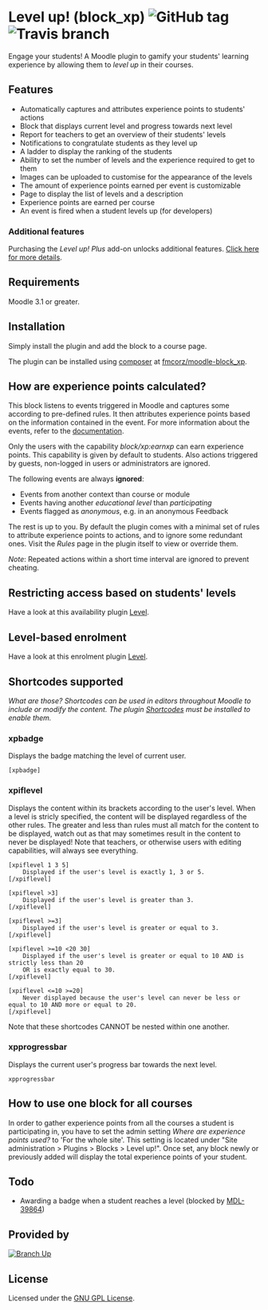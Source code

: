 Level up! (block_xp) ![GitHub tag](https://img.shields.io/github/tag/FMCorz/moodle-block_xp.svg) ![Travis branch](https://img.shields.io/travis/FMCorz/moodle-block_xp/master.svg)
====================

Engage your students! A Moodle plugin to gamify your students' learning experience by allowing them to _level up_ in their courses.

Features
--------

- Automatically captures and attributes experience points to students' actions
- Block that displays current level and progress towards next level
- Report for teachers to get an overview of their students' levels
- Notifications to congratulate students as they level up
- A ladder to display the ranking of the students
- Ability to set the number of levels and the experience required to get to them
- Images can be uploaded to customise for the appearance of the levels
- The amount of experience points earned per event is customizable
- Page to display the list of levels and a description
- Experience points are earned per course
- An event is fired when a student levels up (for developers)

### Additional features

Purchasing the _Level up! Plus_ add-on unlocks additional features. [Click here for more details](http://levelup.branchup.tech?utm_source=blockxp&utm_medium=github_readme&utm_campaign=github).

Requirements
------------

Moodle 3.1 or greater.

Installation
------------

Simply install the plugin and add the block to a course page.

The plugin can be installed using [composer](https://getcomposer.org/) at [fmcorz/moodle-block_xp](https://packagist.org/packages/fmcorz/moodle-block_xp).

How are experience points calculated?
-------------------------------------

This block listens to events triggered in Moodle and captures some according to pre-defined rules. It then attributes experience points based on the information contained in the event. For more information about the events, refer to the [documentation](http://docs.moodle.org/dev/Event_2#Information_contained_in_events).

Only the users with the capability _block/xp:earnxp_ can earn experience points. This capability is given by default to students. Also actions triggered by guests, non-logged in users or administrators are ignored.

The following events are always __ignored__:

- Events from another context than course or module
- Events having another _educational level_ than _participating_
- Events flagged as _anonymous_, e.g. in an anonymous Feedback

The rest is up to you. By default the plugin comes with a minimal set of rules to attribute experience points to actions, and to ignore some redundant ones. Visit the _Rules_ page in the plugin itself to view or override them.

_Note_: Repeated actions within a short time interval are ignored to prevent cheating.

Restricting access based on students' levels
--------------------------------------------

Have a look at this availability plugin [Level](https://github.com/FMCorz/moodle-availability_xp).

Level-based enrolment
---------------------

Have a look at this enrolment plugin [Level](https://github.com/branchup/moodle-enrol_xp).

Shortcodes supported
--------------------

_What are those? Shortcodes can be used in editors throughout Moodle to include or modify the content. The plugin [Shortcodes](https://github.com/branchup/moodle-filter_shortcodes) must be installed to enable them._

### xpbadge

Displays the badge matching the level of current user.

`[xpbadge]`

### xpiflevel

Displays the content within its brackets according to the user's level. When a level is stricly specified, the content will be displayed regardless of the other rules. The greater and less than rules must all match for the content to be displayed, watch out as that may sometimes result in the content to never be displayed! Note that teachers, or otherwise users with editing capabilities, will always see everything.

```
[xpiflevel 1 3 5]
    Displayed if the user's level is exactly 1, 3 or 5.
[/xpiflevel]

[xpiflevel >3]
    Displayed if the user's level is greater than 3.
[/xpiflevel]

[xpiflevel >=3]
    Displayed if the user's level is greater or equal to 3.
[/xpiflevel]

[xpiflevel >=10 <20 30]
    Displayed if the user's level is greater or equal to 10 AND is strictly less than 20
    OR is exactly equal to 30.
[/xpiflevel]

[xpiflevel <=10 >=20]
    Never displayed because the user's level can never be less or equal to 10 AND more or equal to 20.
[/xpiflevel]
```

Note that these shortcodes CANNOT be nested within one another.

### xpprogressbar

Displays the current user's progress bar towards the next level.

`xpprogressbar`

How to use one block for all courses
------------------------------------

In order to gather experience points from all the courses a student is participating in, you have to set the admin setting _Where are experience points used?_ to 'For the whole site'. This setting is located under "Site administration > Plugins > Blocks > Level up!". Once set, any block newly or previously added will display the total experience points of your student.

Todo
----

- Awarding a badge when a student reaches a level (blocked by [MDL-39864](https://tracker.moodle.org/browse/MDL-39864))

Provided by
-----------

[![Branch Up](https://branchup.tech/branch-up-logo-x30.svg)](https://branchup.tech)

License
-------

Licensed under the [GNU GPL License](http://www.gnu.org/copyleft/gpl.html).
